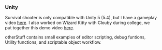 ### Unity 

Survival shooter is only compatible with Unity 5 (5.4), but I have a gameplay video [here](https://www.youtube.com/watch?v=hXktk_7ww3g).
I also worked on Wizard Kitty with Clouby during college, we put together this demo video [here](https://www.youtube.com/watch?v=TzC-zG9agOY).

otherStuff contains small examples of editor scripting, debug funtions, Utility functions, and scriptable object workflow.
